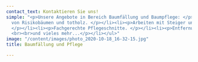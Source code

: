 ```yaml
---
contact_text: Kontaktieren Sie uns!
simple: "<p>Unsere Angebote in Bereich Baumfällung und Baumpflege: </p><ul><li><p>Rodung
  von Risikobäumen und totholz. </p></li><li><p>Arbeiten mit Steiger und Baumkletterer.
  </p></li><li><p>Fachgerechte Pflegeschnitte. </p></li><li><p>Entfernung von Baumstümpfen
  <br><br>und vieles mehr...</p></li></ul>"
image: "/content/images/photo_2020-10-18_16-32-15.jpg"
title: Baumfällung und Pflege

---
```

